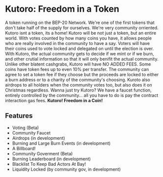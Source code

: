 # Kutoro: Freedom in a Token
A token running on the BEP-20 Network. We're one of the first tokens that don't take half of the supply for ourselves. We're very community orriented. Kutoro isnt a token, its a home! Kutoro will be not just a token, but an entire world. With votes counted by how many coins you have, it allows people who are really involved in the community to have a say. Voters will have their coins used to vote locked and delegated on until the election is over. With Kutoro, the actual community gets to decide if we mint or if we burn, and other crutial information so that it will only benifit the actual community. Unlike other blatent cashgrabs, Kutoro will have NO ADDED FEES. Some coins have token fees up to even 10% per transfer. The community can agree to set a token fee if they choose but the proceeds are locked to either a burn address or to a charity of the community's choosing. Kuroto also airdrops to all holders when the community votes too, but also does it on Christmas regardless. Wanna just try Kutoro? We have a faucet function, entirely controlled by the community... all you have to do is pay the contract interaction gas fees. **Kutoro! Freedom in a Coin!**

## Features
* Voting (Beta)
* Community Faucet
* Airdrops (in development)
* Burning and Large Burn Events (in development)
* A Billboard! 
* Community Goverment (Beta)
* Burning Leaderboard (in development)
* Blacklist To Keep Bad Actors At Bay!
* Liquidity Locked (by community gov, in development)
